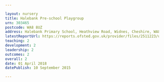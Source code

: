 ```yaml
---

layout: nursery
title: Halebank Pre-school Playgroup
urn: 303465
postcode: WA8 8UZ
address: Halebank Primary School, Heathview Road, Widnes, Cheshire, WA8 8UZ
latestReportUrl: https://reports.ofsted.gov.uk/provider/files/2511223/urn/303465.pdf
teaching: 2
development: 2
leadership: 2
outcomes: 2
overall: 2
date: 01 April 2018 
datePublish: 10 September 2015

---
```

